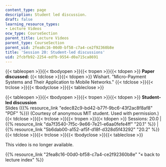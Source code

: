 ```yaml
---
content_type: page
description: Student led discussion.
draft: false
learning_resource_types:
- Lecture Videos
ocw_type: CourseSection
parent_title: Lecture Videos
parent_type: CourseSection
parent_uid: 2fea8c16-00d0-bf58-c7a4-ce2f92360b8e
title: 'Session 20: Student-led discussions'
uid: 2fcbfb92-2254-edfb-9554-d0a715ca8691
---
```

{{< tableopen >}}{{< tbodyopen >}}{{< tropen >}}{{< tdopen >}}
**Paper discussed:**
{{< tdclose >}}{{< tdopen >}}
Wishart. "Micro-Payment Systems and Their Application to Mobile Networks."
{{< tdclose >}}{{< trclose >}}{{< tbodyclose >}}{{< tableclose >}}

{{< tableopen >}}{{< tbodyopen >}}{{< tropen >}}{{< tdopen >}}
**Student-led discussion**    
Slides ({{% resource_link "edec82c9-bd42-b77f-9bc6-43f2ac8f8af8" "PDF" %}}) (Courtesy of anonymous MIT student. Used with permission.)
{{< tdclose >}}{{< trclose >}}{{< tropen >}}{{< tdopen >}}
Sessions: 20.0 | {{% resource_link "da7f3540-7f5c-9e66-7e21-e6aa0fefe4ff" "20.1" %}} | {{% resource_link "5b6dab00-a152-af5f-d18f-d328d5f43292" "20.2" %}}
{{< tdclose >}}{{< trclose >}}{{< tbodyclose >}}{{< tableclose >}}

This video is no longer available.

{{% resource_link "2fea8c16-00d0-bf58-c7a4-ce2f92360b8e" "« back to lecture index" %}}